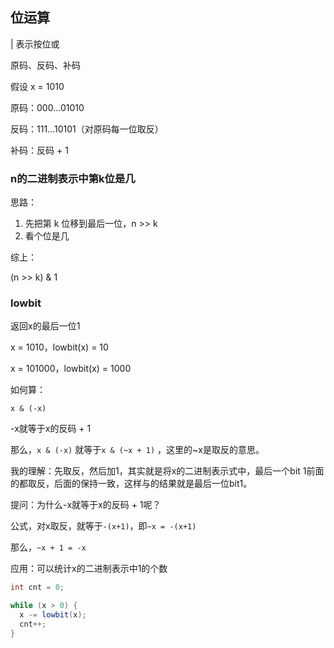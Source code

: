 ## 位运算

| 表示按位或



原码、反码、补码

假设 x = 1010

原码：000...01010

反码：111...10101（对原码每一位取反）

补码：反码 + 1



### n的二进制表示中第k位是几

思路：

1. 先把第 k 位移到最后一位，n >> k
2. 看个位是几

综上：

(n >> k) & 1



### lowbit

返回x的最后一位1



x = 1010，lowbit(x) = 10

x = 101000，lowbit(x) = 1000



如何算：

`x & (-x)`

-x就等于x的反码 + 1

那么，`x & (-x)` 就等于`x & (~x + 1)` ，这里的~x是取反的意思。



我的理解：先取反，然后加1，其实就是将x的二进制表示式中，最后一个bit 1前面的都取反，后面的保持一致，这样与的结果就是最后一位bit1。



提问：为什么-x就等于x的反码 + 1呢？

公式，对x取反，就等于`-(x+1)`，即`~x = -(x+1)`

那么，`~x + 1 = -x`



应用：可以统计x的二进制表示中1的个数

```java
int cnt = 0;

while (x > 0) {
  x -= lowbit(x);
  cnt++;
}
```

